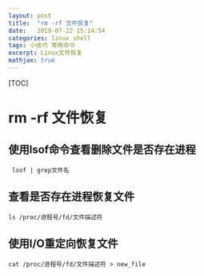 ```yaml
---
layout: post
title:  "rm -rf 文件恢复"
date:   2019-07-22 15:14:54
categories: linux shell
tags: 小技巧 常用命令
excerpt: Linux文件恢复
mathjax: true
---
```


[TOC]

# rm -rf 文件恢复

## 使用lsof命令查看删除文件是否存在进程

` lsof | grep文件名`

## 查看是否存在进程恢复文件

`ls /proc/进程号/fd/文件描述符`

## 使用I/O重定向恢复文件

`cat /proc/进程号/fd/文件描述符 > new_file`



